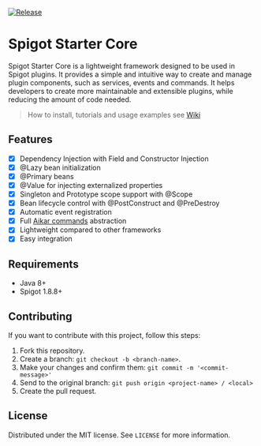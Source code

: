 [![Release](https://jitpack.io/v/dev.pk7r/spigot-starter-core.svg)](https://jitpack.io/#dev.pk7r/spigot-starter-core)

# Spigot Starter Core
Spigot Starter Core is a lightweight framework designed to be used in Spigot plugins. 
It provides a simple and intuitive way to create and manage plugin components, such as services, events and commands. 
It helps developers to create more maintainable and extensible plugins, while reducing the amount of code needed.

> How to install, tutorials and usage examples see [Wiki](https://github.com/pk7r/spigot-starter-core/wiki)

## Features

- [x] Dependency Injection with Field and Constructor Injection
- [x] @Lazy bean initialization
- [x] @Primary beans
- [x] @Value for injecting externalized properties
- [x] Singleton and Prototype scope support with @Scope
- [x] Bean lifecycle control with @PostConstruct and @PreDestroy
- [x] Automatic event registration 
- [x] Full [Aikar commands](https://github.com/aikar/commands) abstraction
- [x] Lightweight compared to other frameworks
- [x] Easy integration

## Requirements

- Java 8+
- Spigot 1.8.8+

## Contributing

If you want to contribute with this project, follow this steps:

1. Fork this repository.
2. Create a branch: `git checkout -b <branch-name>`.
3. Make your changes and confirm them: `git commit -m '<commit-message>'`
4. Send to the original branch: `git push origin <project-name> / <local>`
5. Create the pull request.

## License

Distributed under the MIT license. See ``LICENSE`` for more information.
